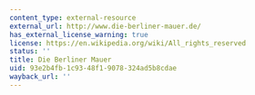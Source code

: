 ```yaml
---
content_type: external-resource
external_url: http://www.die-berliner-mauer.de/
has_external_license_warning: true
license: https://en.wikipedia.org/wiki/All_rights_reserved
status: ''
title: Die Berliner Mauer
uid: 93e2b4fb-1c93-48f1-9078-324ad5b8cdae
wayback_url: ''
---
```

